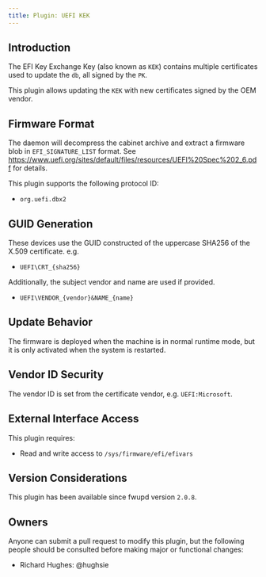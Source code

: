 ```yaml
---
title: Plugin: UEFI KEK
---
```


## Introduction

The EFI Key Exchange Key (also known as `KEK`) contains multiple certificates used to update the
`db`, all signed by the `PK`.

This plugin allows updating the `KEK` with new certificates signed by the OEM vendor.

## Firmware Format

The daemon will decompress the cabinet archive and extract a firmware blob in `EFI_SIGNATURE_LIST`
format.
See <https://www.uefi.org/sites/default/files/resources/UEFI%20Spec%202_6.pdf> for details.

This plugin supports the following protocol ID:

* `org.uefi.dbx2`

## GUID Generation

These devices use the GUID constructed of the uppercase SHA256 of the X.509 certificate. e.g.

* `UEFI\CRT_{sha256}`

Additionally, the subject vendor and name are used if provided.

* `UEFI\VENDOR_{vendor}&NAME_{name}`

## Update Behavior

The firmware is deployed when the machine is in normal runtime mode, but it is only activated when
the system is restarted.

## Vendor ID Security

The vendor ID is set from the certificate vendor, e.g. `UEFI:Microsoft`.

## External Interface Access

This plugin requires:

* Read and write access to `/sys/firmware/efi/efivars`

## Version Considerations

This plugin has been available since fwupd version `2.0.8`.

## Owners

Anyone can submit a pull request to modify this plugin, but the following people should be
consulted before making major or functional changes:

* Richard Hughes: @hughsie
